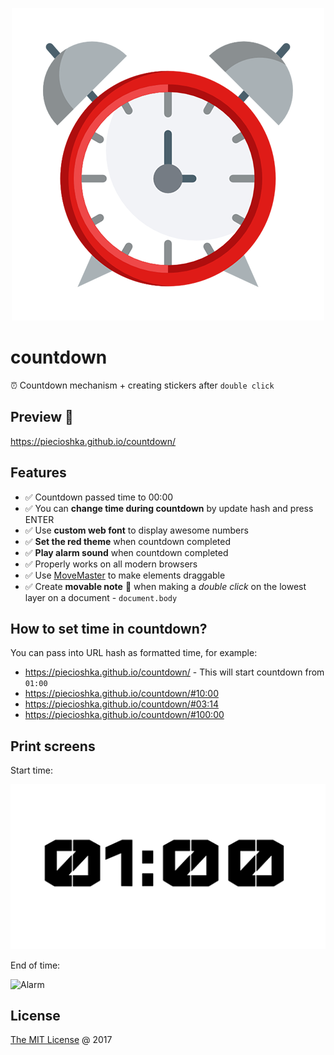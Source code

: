 <p align="center">
    <img src="images/alarm-clock.png" alt="Alarm clock"/>
</p>

# countdown

⏰ Countdown mechanism + creating stickers after `double click`

## Preview 🎉

<https://piecioshka.github.io/countdown/>

## Features

* ✅ Countdown passed time to 00:00
* ✅ You can **change time during countdown** by update hash
    and press ENTER
* ✅ Use **custom web font** to display awesome numbers
* ✅ **Set the red theme** when countdown completed
* ✅ **Play alarm sound** when countdown completed
* ✅ Properly works on all modern browsers
* ✅ Use [MoveMaster](https://github.com/piecioshka/move-master)
    to make elements draggable
* ✅ Create **movable note** 📒 when making a _double click_
    on the lowest layer on a document - `document.body`

## How to set time in countdown?

You can pass into URL hash as formatted time, for example:

* <https://piecioshka.github.io/countdown/> - This will start countdown from `01:00`
* <https://piecioshka.github.io/countdown/#10:00>
* <https://piecioshka.github.io/countdown/#03:14>
* <https://piecioshka.github.io/countdown/#100:00>

## Print screens

Start time:

![Regular](images/start-time.png)

End of time:

![Alarm](images/end-of-time.png)

## License

[The MIT License](https://piecioshka.mit-license.org) @ 2017
